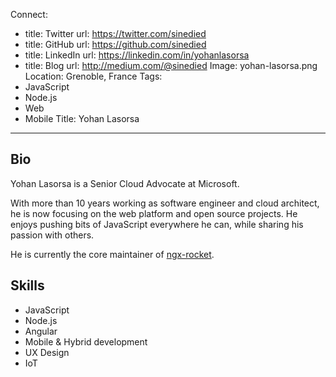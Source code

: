 Connect:
  - title: Twitter
    url: https://twitter.com/sinedied
  - title: GitHub
    url: https://github.com/sinedied
  - title: LinkedIn
    url: https://linkedin.com/in/yohanlasorsa
  - title: Blog
    url: http://medium.com/@sinedied
Image: yohan-lasorsa.png
Location: Grenoble, France
Tags:
  - JavaScript
  - Node.js
  - Web
  - Mobile
Title: Yohan Lasorsa
---
## Bio
Yohan Lasorsa is a Senior Cloud Advocate at Microsoft.

With more than 10 years working as software engineer and cloud architect, he is now focusing on the web
platform and open source projects. He enjoys pushing bits of JavaScript everywhere he can, while sharing
his passion with others.

He is currently the core maintainer of [ngx-rocket](https://github.com/ngx-rocket/generator-ngx-rocket).

## Skills
- JavaScript
- Node.js
- Angular
- Mobile & Hybrid development
- UX Design
- IoT
